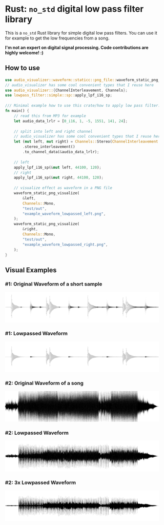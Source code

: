 # Rust: `no_std` digital low pass filter library
This is a `no_std` Rust library for simple digital low pass filters. You can use it for example to 
get the low frequencies from a song.

**I'm not an expert on digital signal processing. Code contributions are highly welcome! :)**

## How to use
```rust
use audio_visualizer::waveform::staticc::png_file::waveform_static_png_visualize;
// audio_visualizer has some cool convenient types that I reuse here
use audio_visualizer::{ChannelInterleavement, Channels};
use lowpass_filter::simple::sp::apply_lpf_i16_sp;

/// Minimal example how to use this crate/how to apply low pass filter.
fn main() {
    // read this from MP3 for example
    let audio_data_lrlr = [0_i16, 1, -5, 1551, 141, 24];

    // split into left and right channel
    // audio_visualizer has some cool convenient types that I reuse here
    let (mut left, mut right) = Channels::Stereo(ChannelInterleavement::LRLR)
        .stereo_interleavement()
        .to_channel_data(&audio_data_lrlr);

    // left
    apply_lpf_i16_sp(&mut left, 44100, 120);
    // right
    apply_lpf_i16_sp(&mut right, 44100, 120);

    // visualize effect as waveform in a PNG file
    waveform_static_png_visualize(
        &left,
        Channels::Mono,
        "test/out",
        "example_waveform_lowpassed_left.png",
    );
    waveform_static_png_visualize(
        &right,
        Channels::Mono,
        "test/out",
        "example_waveform_lowpassed_right.png",
    );
}
```

## Visual Examples
### #1: Original Waveform of a short sample
![Example 1: Original Waveform of a short sample](sample1_waveform.png "Example 1: Original Waveform of a short sample")
### #1: Lowpassed Waveform
![Example 1: Lowpassed Waveform of a short sample](sample1_waveform_lowpassed.png "Example 1: Lowpassed Original Waveform of a short sample")
### #2: Original Waveform of a song
![Example 1: Original Waveform of a song](song_waveform.png "Example 1: Original Waveform of a song")
### #2: Lowpassed Waveform
![Example 1: Lowpassed Waveform of a song](song_waveform_lowpassed.png "Example 1: Lowpassed Original Waveform of a song")
### #2: 3x Lowpassed Waveform
![Example 1: Lowpassed Waveform of a song 3x](song_waveform_lowpassed_3x.png "Example 1: Lowpassed Original Waveform of a song 3 times")
